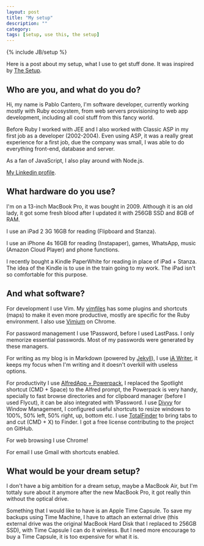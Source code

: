 ```yaml
---
layout: post
title: "My setup"
description: ""
category: 
tags: [setup, use this, the setup]
---
```

{% include JB/setup %}


Here is a post about my setup, what I use to get stuff done. It was inspired by [The Setup](http://usesthis.com/).

## Who are you, and what do you do?

Hi, my name is Pablo Cantero, I'm software developer, currently working mostly with Ruby ecosystem, from web servers provisioning to web app development, including all cool stuff from this fancy world.

Before Ruby I worked with JEE and I also worked with Classic ASP in my first job as a developer (2002-2004). Even using ASP, it was a really great experience for a first job, due the company was small, I was able to do everything front-end, database and server.

As a fan of JavaScript, I also play around with Node.js.

[My Linkedin profile](http://br.linkedin.com/in/pablocantero/).

## What hardware do you use?

I'm on a 13-inch MacBook Pro, it was bought in 2009. Although it is an old lady, it got some fresh blood after I updated it with 256GB SSD and 8GB of RAM.

I use an iPad 2 3G 16GB for reading (Flipboard and Stanza).

I use an iPhone 4s 16GB for reading (Instapaper), games, WhatsApp, music (Amazon Cloud Player) and phone functions.

I recently bought a Kindle PaperWhite for reading in place of iPad + Stanza. The idea of the Kindle is to use in the train going to my work. The iPad isn't so comfortable for this purpose.

## And what software?

For development I use Vim. My [vimfiles](https://github.com/phstc/vimfiles) has some plugins and shortcuts (maps) to make it even more productive, mostly are specific for the Ruby environment. I also use [Vimium](https://chrome.google.com/webstore/detail/vimium/dbepggeogbaibhgnhhndojpepiihcmeb) on Chrome.

For password management I use 1Password, before I used LastPass.   I only memorize essential passwords. Most of my passwords were generated by these managers.

For writing as my blog is in Markdown (powered by [Jekyll](https://github.com/mojombo/jekyll)), I use [iA Writer](http://www.iawriter.com/), it keeps my focus when I'm writing and it doesn't overkill with useless options.

For productivity I use [AlfredApp + Powerpack](http://www.alfredapp.com/powerpack/), I replaced the Spotlight shortcut (CMD + Space) to the Alfred prompt, the Powerpack is very handy, specially to fast browse directories and for clipboard manager (before I used Flycut), it can be also integrated with 1Password. I use [Divvy](http://mizage.com/divvy/) for Window Management, I configured useful shortcuts to resize windows to 100%, 50% left, 50% right, up, bottom etc. I use [TotalFinder](http://totalfinder.binaryage.com/) to bring tabs to and cut (CMD + X) to Finder. I got a free license contributing to the project on GitHub.

For web browsing I use Chrome!

For email I use Gmail with shortcuts enabled.

## What would be your dream setup?

I don't have a big ambition for a dream setup, maybe a MacBook Air, but I'm tottaly sure about it anymore after the new MacBook Pro, it got really thin without the optical drive. 

Something that I would like to have is an Apple Time Capsule. To save my backups using Time Machine, I have to attach an external drive (this external drive was the original MacBook Hard Disk that I replaced to 256GB SSD), with Time Capsule I can do it wireless. But I need more encourage to buy a Time Capsule, it is too expensive for what it is.